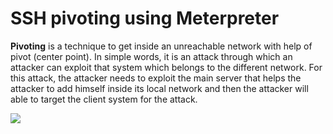 # SSH pivoting using Meterpreter

**Pivoting** is a technique to get inside an unreachable network with help of pivot \(center point\). In simple words, it is an attack through which an attacker can exploit that system which belongs to the different network. For this attack, the attacker needs to exploit the main server that helps the attacker to add himself inside its local network and then the attacker will able to target the client system for the attack.

![](https://i0.wp.com/3.bp.blogspot.com/-cYra6fZLKPA/Wc9AJJBSyrI/AAAAAAAARuI/lEBrXV6j1boVWTMXvtHf24zm6lgYnz8TgCLcBGAs/s1600/ssh.png?w=687&ssl=1)

